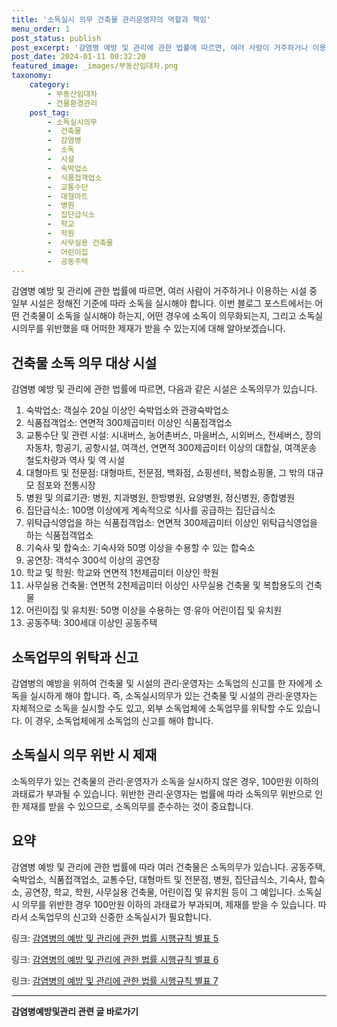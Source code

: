 ```yaml
---
title: '소독실시 의무 건축물 관리운영자의 역할과 책임'
menu_order: 1
post_status: publish
post_excerpt: '감염병 예방 및 관리에 관한 법률에 따르면, 여러 사람이 거주하거나 이용하는 시설 중 일부 시설은 정해진 기준에 따라 소독을 실시해야 합니다. 이번 블로그 포스트에서는 어떤 건축물이 소독을 실시해야 하는지, 어떤 경우에 소독이 의무화되는지, 그리고 소독실시의무를 위반했을 때 어떠한 제재가 받을 수 있는지에 대해 알아보겠습니다.'
post_date: 2024-01-11 00:32:20
featured_image: _images/부동산임대차.png
taxonomy:
    category:
        - 부동산임대차
        - 건물환경관리
    post_tag:
        - 소독실시의무
        -  건축물
        -  감염병
        -  소독
        -  시설
        -  숙박업소
        -  식품접객업소
        -  교통수단
        -  대형마트
        -  병원
        -  집단급식소
        -  학교
        -  학원
        -  사무실용 건축물
        -  어린이집
        -  공동주택
---
```



감염병 예방 및 관리에 관한 법률에 따르면, 여러 사람이 거주하거나 이용하는 시설 중 일부 시설은 정해진 기준에 따라 소독을 실시해야 합니다. 이번 블로그 포스트에서는 어떤 건축물이 소독을 실시해야 하는지, 어떤 경우에 소독이 의무화되는지, 그리고 소독실시의무를 위반했을 때 어떠한 제재가 받을 수 있는지에 대해 알아보겠습니다.

## 건축물 소독 의무 대상 시설

감염병 예방 및 관리에 관한 법률에 따르면, 다음과 같은 시설은 소독의무가 있습니다.

1. 숙박업소: 객실수 20실 이상인 숙박업소와 관광숙박업소
2. 식품접객업소: 연면적 300제곱미터 이상인 식품접객업소
3. 교통수단 및 관련 시설: 시내버스, 농어촌버스, 마을버스, 시외버스, 전세버스, 장의자동차, 항공기, 공항시설, 여객선, 연면적 300제곱미터 이상의 대합실, 여객운송 철도차량과 역사 및 역 시설
4. 대형마트 및 전문점: 대형마트, 전문점, 백화점, 쇼핑센터, 복합쇼핑몰, 그 밖의 대규모 점포와 전통시장
5. 병원 및 의료기관: 병원, 치과병원, 한방병원, 요양병원, 정신병원, 종합병원
6. 집단급식소: 100명 이상에게 계속적으로 식사를 공급하는 집단급식소
7. 위탁급식영업을 하는 식품접객업소: 연면적 300제곱미터 이상인 위탁급식영업을 하는 식품접객업소
8. 기숙사 및 합숙소: 기숙사와 50명 이상을 수용할 수 있는 합숙소
9. 공연장: 객석수 300석 이상의 공연장
10. 학교 및 학원: 학교와 연면적 1천제곱미터 이상인 학원
11. 사무실용 건축물: 연면적 2천제곱미터 이상인 사무실용 건축물 및 복합용도의 건축물
12. 어린이집 및 유치원: 50명 이상을 수용하는 영·유아 어린이집 및 유치원
13. 공동주택: 300세대 이상인 공동주택

## 소독업무의 위탁과 신고

감염병의 예방을 위하여 건축물 및 시설의 관리·운영자는 소독업의 신고를 한 자에게 소독을 실시하게 해야 합니다. 즉, 소독실시의무가 있는 건축물 및 시설의 관리·운영자는 자체적으로 소독을 실시할 수도 있고, 외부 소독업체에 소독업무를 위탁할 수도 있습니다. 이 경우, 소독업체에게 소독업의 신고를 해야 합니다.

## 소독실시 의무 위반 시 제재

소독의무가 있는 건축물의 관리·운영자가 소독을 실시하지 않은 경우, 100만원 이하의 과태료가 부과될 수 있습니다. 위반한 관리·운영자는 법률에 따라 소독의무 위반으로 인한 제재를 받을 수 있으므로, 소독의무를 준수하는 것이 중요합니다.

## 요약

감염병 예방 및 관리에 관한 법률에 따라 여러 건축물은 소독의무가 있습니다. 공동주택, 숙박업소, 식품접객업소, 교통수단, 대형마트 및 전문점, 병원, 집단급식소, 기숙사, 합숙소, 공연장, 학교, 학원, 사무실용 건축물, 어린이집 및 유치원 등이 그 예입니다. 소독실시 의무를 위반한 경우 100만원 이하의 과태료가 부과되며, 제재를 받을 수 있습니다. 따라서 소독업무의 신고와 신중한 소독실시가 필요합니다.

링크: [감염병의 예방 및 관리에 관한 법률 시행규칙 별표 5](https://example.com)

링크: [감염병의 예방 및 관리에 관한 법률 시행규칙 별표 6](https://example.com)

링크: [감염병의 예방 및 관리에 관한 법률 시행규칙 별표 7](https://example.com)
<!-- wp:separator -->
<hr class="wp-block-separator has-alpha-channel-opacity"/>
<!-- /wp:separator -->

<!-- wp:group {"backgroundColor":"base","layout":{"type":"constrained"}} -->
<div class="wp-block-group has-base-background-color has-background"><!-- wp:paragraph {"align":"center","fontSize":"medium"} -->
<p class="has-text-align-center has-large-font-size"><strong>감염병예방및관리 관련 글 바로가기</strong></p>
<!-- /wp:paragraph -->


<!-- wp:latest-posts
{"categories":[{"id":14664,"count":19,"description":"","link":"https://uknowlaw.com/category/%ea%b0%90%ec%97%bc%eb%b3%91%ec%98%88%eb%b0%a9%eb%b0%8f%ea%b4%80%eb%a6%ac/","name":"감염병예방및관리","slug":"감염병예방및관리","taxonomy":"category","parent":0,"meta":[],"_links":{"self":[{"href":"https://uknowlaw.com/wp-json/wp/v2/categories/14664"}],"collection":[{"href":"https://uknowlaw.com/wp-json/wp/v2/categories"}],"about":[{"href":"https://uknowlaw.com/wp-json/wp/v2/taxonomies/category"}],"wp:post_type":[{"href":"https://uknowlaw.com/wp-json/wp/v2/posts?categories=14664"}],"curies":[{"name":"wp","href":"https://api.w.org/{rel}","templated":true}]}}],"postsToShow":100,"excerptLength":28,"postLayout":"grid","columns":2,"featuredImageAlign":"left","featuredImageSizeSlug":"large","fontSize":"small"} /--></div>
<!-- /wp:group -->